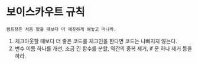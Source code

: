 # 보이스카우트 규칙

```
캠프장은 처음 왔을 때보다 더 깨끗하게 해놓고 떠나라.
```

1. 체크아웃할 때보다 더 좋은 코드를 체크인을 한다면 코드는 나빠지지 않는다.
2. 변수 이름 하나를 개선, 조금 긴 함수를 분할, 약간의 중복 제거, if 문 하나 제거 등을 하라.